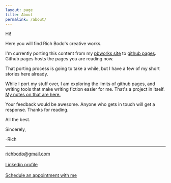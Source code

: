 ```yaml
---
layout: page
title: About
permalink: /about/
---
```


Hi!

Here you will find Rich Bodo's creative works.

I'm currently porting this content from my [pbworks site][pbworks-site] to [github pages][github-pages].  Github pages hosts the pages you are reading now.

That porting process is going to take a while, but I have a few of my short stories here already.

While I port my stuff over, I am exploring the limits of github pages, and writing tools that make writing fiction easier for me.  That's a project in itself.  [My notes on that are here.][github-creatives]

Your feedback would be awesome.  Anyone who gets in touch will get a response.  Thanks for reading.

All the best.

Sincerely,

-Rich
  
---
richbodo@gmail.com<br>    
[Linkedin profile][linkedin-site]<br>    
[Schedule an appointment with me][scheduling-link]<br>    

[pbworks-site]: http://richbodo.pbworks.com
[github-pages]:   https://pages.github.com
[github-creatives]: http://richbodo.pbworks.com/w/page/100881106/Github%20For%20Writers%20Who%20Like%20To%20Use%20The%20Command%20Line%20To%20Write
[scheduling-link]:https://schedule.richbodo.com
[linkedin-site]:https://linkedin.com/in/complete


